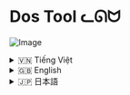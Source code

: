 # Dos Tool ᓚᘏᗢ

![Image](https://github.com/user-attachments/assets/3216e857-a591-46c6-ac36-b98ab480a1ad)

<details>
<summary> 🇻🇳  Tiếng Việt</summary>

## Mô tả

**Dos Tool** là một công cụ mã nguồn mở được viết bằng Python, cho phép bạn thực hiện các cuộc tấn công DoS (Từ chối Dịch vụ) vào các máy chủ web. Công cụ này hỗ trợ nhiều phương thức tấn công khác nhau, bao gồm:

*   **GET Flood:** Gửi một lượng lớn các yêu cầu GET đến máy chủ mục tiêu.
*   **POST Flood:** Gửi một lượng lớn các yêu cầu POST với dữ liệu ngẫu nhiên đến máy chủ mục tiêu.
*   **Mixed HTTP Methods:**  Kết hợp các phương thức HTTP khác nhau (GET, POST, PUT, DELETE) để tấn công.
*   **Slowloris:** Duy trì nhiều kết nối HTTP đến máy chủ mục tiêu, nhưng chỉ gửi các header không hoàn chỉnh, làm cạn kiệt tài nguyên của máy chủ.
*   **R.U.D.Y (R-U-Dead-Yet):** Gửi các yêu cầu POST với trường `Content-Length` rất lớn, nhưng sau đó gửi dữ liệu thực tế rất chậm, từng byte một, làm máy chủ phải chờ đợi trong thời gian dài.
*  **Search Engine Attack:**  Gửi requests đến trang tìm kiếm (ví dụ như: /search?=...).

Công cụ cũng cho phép bạn tùy chỉnh các tham số như số lượng luồng, thời gian tấn công, User-Agent, cookie, và nhiều tham số khác.

## ⚠️ Cảnh báo ⚠️

*   **Trách nhiệm pháp lý:** Việc sử dụng công cụ này để tấn công các hệ thống mà bạn không có quyền truy cập là **bất hợp pháp** và có thể dẫn đến hậu quả pháp lý nghiêm trọng.  Chỉ sử dụng công cụ này trên các hệ thống mà bạn có quyền kiểm thử.
*   **Ảnh hưởng đến hệ thống:** Các cuộc tấn công DoS có thể làm gián đoạn hoặc ngừng hoạt động của các dịch vụ trực tuyến. Hãy cân nhắc kỹ lưỡng trước khi thực hiện tấn công.
*   **Mục đích giáo dục:** Công cụ này được thiết kế cho mục đích giáo dục và nghiên cứu bảo mật. Tác giả không chịu trách nhiệm cho bất kỳ hành vi sử dụng sai mục đích nào.

## Các tính năng chính

*   **Đa luồng:** Tấn công đồng thời bằng nhiều luồng, tăng hiệu quả tấn công.
*   **Tùy biến cao:**  Cho phép tùy chỉnh nhiều tham số như:
    *   Số lượng luồng.
    *   Thời gian tấn công.
    *   User-Agent (từ file hoặc thủ công).
    *   Cookie.
    *   Headers tùy chỉnh (cho Slowloris và R.U.D.Y).
    *   Tốc độ làm mới (cập nhật thông tin).
*   **Hỗ trợ nhiều phương thức tấn công:** GET, POST, PUT, DELETE, Slowloris, R.U.D.Y, và Search Engine Attack.
*   **Giao diện trực quan:** Sử dụng thư viện `rich` để hiển thị thông tin trạng thái tấn công một cách đẹp mắt và dễ theo dõi.
*   **Logging:** Ghi lại log của cuộc tấn công vào file (tùy chọn).
*   **Tự động tạo User-Agent, Request:** Nếu bạn chọn.

## Cài đặt

1.  **Cài đặt Python:** Đảm bảo bạn đã cài đặt Python 3.7 trở lên.
2.  **Clone repository (hoặc tải xuống):**
    ```bash
    git clone https://github.com/Rin1809/Dos_Tool.git
    cd Dos-Tool
    ```
3.   **(Tùy chọn) Tạo và kích hoạt môi trường ảo:**  Điều này được khuyến nghị để tránh xung đột thư viện.
    ```bash
     python -m venv moitruongao
    ```

    * Trên window:
        ```
        moitruongao\Scripts\activate
        ```

    * Trên (Linux/macOS):
         ```
         source moitruongao/bin/activate
         ```
4.  **Cài đặt các thư viện cần thiết:**  `requirements.txt` đã được tạo sẵn (nằm trong folder).
    *Nếu chưa có `requirements.txt` hãy tạo thủ công (với nội dung liệt kê các thư viện sau):
        ```
        requests
        aiohttp
        rich
        ```
     ```bash
     pip install -r requirements.txt
     ```

## Cách sử dụng

1.  **Chạy file `run.bat`:** File này sẽ tự động kiểm tra và cài đặt môi trường ảo (nếu chưa có), cài đặt các thư viện cần thiết, và sau đó chạy công cụ.

2.  **Nhập các tham số:**  Công cụ sẽ yêu cầu bạn nhập các thông tin sau:
    *   **Chế độ tấn công:**  Chọn một trong các chế độ:
        *   **1:** Tấn công GET đơn giản (mặc định).
        *   **2:** Tấn công TÙY CHỈNH (cho phép chọn nhiều phương thức HTTP).
        *   **3:** Tấn công Slowloris.
        *   **4:** Tấn công R.U.D.Y.
        *   **5:**  Tấn công SEARCH
    *   **URL mục tiêu:**
        *   **Từ file:**  Nhập tên file chứa danh sách các URL (mỗi URL một dòng). Ví dụ: `urls.txt`.
        *   **Thủ công:** Nhập trực tiếp URL, ví dụ: `https://example.com`.
        *  Với Search engine, bạn nhập URL có dạng: `https://yurineko.my/search?query=` (Nếu thủ công), và làm theo hướng dẫn.
    *   **Số lượng luồng:**  Số lượng kết nối đồng thời (ví dụ: 100).
    *   **Tốc độ làm mới (refresh rate):**  Thời gian cập nhật thông tin trạng thái (ví dụ: 0.5 giây).
    *   **Thời gian tấn công:**  Thời gian tấn công (giây). Nhập `0` để tấn công vĩnh viễn (không khuyến khích).
    *   **Tùy chọn phương thức HTTP (nếu chọn chế độ TÙY CHỈNH):**  Nhập các phương thức tấn công, cách nhau bởi dấu phẩy, ví dụ: `GET, POST, PUT`.  Hoặc nhập `ALL` để chọn tất cả.
    *   **Tùy chọn cookie:**  Nếu muốn thêm cookie, nhập `y` và nhập giá trị cookie. Nếu không, nhập `n`.
    *   **Tùy chọn User-Agent:**
        *   **Từ file:**  Nhập tên file chứa danh sách User-Agent (mỗi User-Agent một dòng). Ví dụ: `user_agents.txt`.
        *   **Thủ công:** Nhập User-Agent trực tiếp.
    * **(Chỉ với SLOWLORIS) Ports**  chọn: `80` (HTTP), `443` (HTTPS), hoặc cả hai (`3`).
    * **(Chỉ với SLOWLORIS và R.U.D.Y)**  Chọn lấy header `tự động` hay `thủ công`.
    *   **Lưu log:**  Nếu muốn lưu log, nhập `y`. Nếu không, nhập `n`.

3.  **Theo dõi tiến trình:** Công cụ sẽ hiển thị bảng trạng thái tấn công, bao gồm các thông tin:
    *   Tổng số luồng.
    *   Tổng số yêu cầu.
    *   Số yêu cầu thành công.
    *   Số yêu cầu thất bại.
    *   Thời gian đã trôi qua.
    *   Tiến trình chi tiết cho từng URL (đã hoàn thành / tổng số, phần trăm, tốc độ).
    *   Log các hoạt động gần đây (10 hoạt động cuối).

4.  **Dừng tấn công:**  Nhấn `Ctrl + C` để dừng tấn công.

## Ví dụ chi tiết (rất chi tiết, từng option 1)

**Ví dụ 1: Tấn công GET đơn giản vào một URL**

1.  Chạy `run.bat`.
2.  Chọn chế độ tấn công: `1` (GET).
3.  Chọn cách nhập URL: `2` (thủ công).
4.  Nhập URL: `https://example.com`.
5.  Nhập số luồng: `50`.
6.  Nhập tốc độ làm mới: `0.5`.
7.  Nhập thời gian tấn công: `60` (tấn công trong 60 giây).
8.  Thêm cookie?: `n`.
9.  Chọn User-Agent: `2` (thủ công).
10. Nhập User-Agent: `Mozilla/5.0 (Windows NT 10.0; Win64; x64) AppleWebKit/537.36 (KHTML, like Gecko) Chrome/91.0.4472.124 Safari/537.36`.
11. Lưu log?: `y`.

**Ví dụ 2: Tấn công tùy chỉnh với nhiều phương thức HTTP vào nhiều URL từ file**

1.  Tạo một file `urls.txt` với nội dung sau (mỗi URL một dòng):

    ```
    https://example.com
    https://example.net
    https://example.org
    ```
2.  Chạy `run.bat`.
3.  Chọn chế độ tấn công: `2` (TÙY CHỈNH).
4.  Chọn cách nhập URL: `1` (từ file).
5.  Nhập tên file: `urls.txt`.
6.  Nhập số luồng: `100`.
7.  Nhập tốc độ làm mới: `1`.
8.  Nhập thời gian tấn công: `0` (tấn công vĩnh viễn - *không khuyến khích*, hãy cẩn thận!).
9.  Chọn các phương thức HTTP: `GET, POST`.
10. Thêm cookie?: `y`.
11. Nhập giá trị cookie: `sessionid=abcdef123456; csrftoken=xyz789`.
12. Chọn User-Agent: `1` (từ file).
13. Nhập tên file chứa User-Agent: `user_agents.txt` (bạn cần tạo file này, mỗi dòng một User-Agent).
14. Lưu log?: `n`.

**Ví dụ 3: Tấn công Slowloris**

1.  Chạy `run.bat`
2.  Chọn chế độ tấn công: `3` (Slowloris).
3.  Chọn cách nhập URL: `2` (Nhập thủ công)
4. Nhập URL: `http://example.com`
5. Nhập số lượng: `200`.
6.  Nhập tốc độ làm mới: `0.5`.
7. Nhập thời gian tấn công `30`.
8. Thêm cookie: `n`.
9. Chọn cách lấy headers: `1` (tự động) (Với Slowloris thì nên tự động)
10. Chọn cổng tấn công `3` (Cả hai 80 và 443)
11. Lưu log: `n`

**Ví dụ 4: Tấn công R.U.D.Y.**
Tương tự như trên, nhưng:
 *  Chọn chế độ tấn công `4`.
 * Nên chọn lấy Headers `tự động`.

**Ví dụ 5: Tấn công Search engine**
1.  Chạy `run.bat`
2.  Chọn chế độ tấn công: `5`.
3.  Chọn cách nhập URL: `2` (thủ công)
4. Nhập url search: `https://example.com/search?q=`.
5. Chọn `Có` muốn thêm từ khóa tìm kiếm không?: `y`
6. Nhập từ khóa: `dos,attack,python`.
7.  Và nhập các thông tin khác (threads, time,...)

**Lưu ý quan trọng về Slowloris và R.U.D.Y:**

*   Hai phương thức tấn công này khai thác các lỗ hổng ở tầng ứng dụng (Layer 7), không phải tầng mạng (Layer 3/4 như SYN Flood).
*   Chúng hoạt động bằng cách làm cho máy chủ web "bận rộn" với các kết nối dở dang, thay vì làm quá tải băng thông.
*   Cần điều chỉnh các tham số (như số lượng luồng, thời gian chờ) cho phù hợp với từng mục tiêu.

</details>

<details>
<summary> 🇬🇧 English</summary>

## Description

**Dos Tool** is an open-source tool written in Python that allows you to perform DoS (Denial of Service) attacks on web servers.  This tool supports various attack methods, including:

*   **GET Flood:** Sends a large number of GET requests to the target server.
*   **POST Flood:** Sends a large number of POST requests with random data to the target server.
*   **Mixed HTTP Methods:** Combines different HTTP methods (GET, POST, PUT, DELETE) to attack.
*   **Slowloris:** Maintains multiple HTTP connections to the target server, but only sends incomplete headers, exhausting the server's resources.
*   **R.U.D.Y (R-U-Dead-Yet):** Sends POST requests with a very large `Content-Length` field, but then sends the actual data very slowly, byte by byte, forcing the server to wait for a long time.
* **Search Engine Attack:** Sends requests to a search page (eg: /search?=...).

The tool also allows you to customize parameters such as the number of threads, attack duration, User-Agent, cookies, and more.

## ⚠️ Warning ⚠️

*   **Legal Responsibility:** Using this tool to attack systems that you do not have access to is **illegal** and can lead to serious legal consequences. Only use this tool on systems that you have permission to test.
*   **System Impact:** DoS attacks can disrupt or shut down online services. Consider carefully before carrying out an attack.
*   **Educational Purpose:** This tool is designed for educational and security research purposes. The author is not responsible for any misuse.

## Key Features

*   **Multi-threaded:** Attack simultaneously with multiple threads, increasing attack effectiveness.
*   **Highly Customizable:**  Allows you to customize many parameters such as:
    *   Number of threads.
    *   Attack duration.
    *   User-Agent (from file or manually).
    *   Cookies.
    *   Custom Headers (for Slowloris and R.U.D.Y).
    * Refresh Rate.
*   **Supports multiple attack methods:** GET, POST, PUT, DELETE, Slowloris, R.U.D.Y, and Search Engine Attack.
*   **Intuitive Interface:** Uses the `rich` library to display attack status information in a beautiful and easy-to-follow way.
*   **Logging:**  Logs the attack to a file (optional).
* **Auto generate User-Agent, Requests headers** (If you choose)

## Installation

1.  **Install Python:** Make sure you have Python 3.7 or later installed.
2.  **Clone the repository (or download):**
    ```bash
    git clone https://github.com/Rin1809/Dos_Tool.git)
    cd Dos-Tool
    ```
3.  **(Optional) Create and activate a virtual environment:**  This is recommended to avoid library conflicts.
     ```bash
     python -m venv venv
     ```
     * On Windows:
        ```
        venv\Scripts\activate
        ```
     * On Linux/macOS:
        ```
         source venv/bin/activate
        ```

4.  **Install the required libraries:** `requirements.txt` is included in the folder.
      *If `requirements.txt` is missing, create one manually (list these libs):
        ```
        requests
        aiohttp
        rich
        ```
    ```bash
    pip install -r requirements.txt
    ```

## Usage

1.  **Run the `run.bat` file:** This file will automatically check and install the virtual environment (if it doesn't exist), install the necessary libraries, and then run the tool.

2.  **Enter the parameters:** The tool will ask you to enter the following information:
    *   **Attack Mode:**  Choose one of the following modes:
        *   **1:** Simple GET attack (default).
        *   **2:** CUSTOM attack (allows you to select multiple HTTP methods).
        *   **3:** Slowloris attack.
        *   **4:** R.U.D.Y attack.
        * **5:** Search Attack.
    *   **Target URL:**
        *   **From file:** Enter the name of the file containing the list of URLs (one URL per line).  Example: `urls.txt`.
        *   **Manually:** Enter the URL directly, for example: `https://example.com`.
        * With search engines, use URLs like: `https://yurineko.my/search?query=` (Manually), follow instructions.
    *   **Number of threads:**  The number of concurrent connections (e.g., 100).
    *   **Refresh rate:** The time to update the status information (e.g., 0.5 seconds).
    *   **Attack time:**  The duration of the attack (seconds). Enter `0` for a perpetual attack (not recommended).
    *   **HTTP method options (if CUSTOM mode is selected):** Enter the attack methods, separated by commas, for example: `GET, POST, PUT`. Or enter `ALL` to select all.
    *   **Cookie options:** If you want to add a cookie, enter `y` and enter the cookie value.  Otherwise, enter `n`.
    *   **User-Agent options:**
        *   **From file:**  Enter the name of the file containing the User-Agent list (one User-Agent per line). Example: `user_agents.txt`.
        *   **Manually:** Enter the User-Agent directly.
    * **(SLOWLORIS only)**:  Select ports `80` (HTTP), `443` (HTTPS), or both (`3`).
    * **(SLOWLORIS and R.U.D.Y only):** Select headers are generated `automatically` or `manually`.
    *   **Save log:**  If you want to save the log, enter `y`.  Otherwise, enter `n`.

3.  **Monitor progress:**  The tool will display an attack status table, including information:
    *   Total number of threads.
    *   Total number of requests.
    *   Number of successful requests.
    *   Number of failed requests.
    *   Elapsed time.
    *   Detailed progress for each URL (completed / total, percentage, speed).
    *   Log of recent activity (last 10 activities).

4.  **Stop attack:** Press `Ctrl + C` to stop the attack.

## Detailed Examples

**Example 1: Simple GET attack on a single URL**

1.  Run `run.bat`.
2.  Choose attack mode: `1` (GET).
3.  Choose how to enter the URL: `2` (manually).
4.  Enter URL: `https://example.com`.
5.  Enter the number of threads: `50`.
6.  Enter refresh rate: `0.5`.
7.  Enter attack time: `60` (attack for 60 seconds).
8.  Add cookie?: `n`.
9.  Choose User-Agent: `2` (manually).
10. Enter User-Agent: `Mozilla/5.0 (Windows NT 10.0; Win64; x64) AppleWebKit/537.36 (KHTML, like Gecko) Chrome/91.0.4472.124 Safari/537.36`.
11. Save log?: `y`.

**Example 2: Custom attack with multiple HTTP methods on multiple URLs from a file**

1.  Create a `urls.txt` file with the following content (one URL per line):

    ```
    https://example.com
    https://example.net
    https://example.org
    ```

2.  Run `run.bat`.
3.  Choose attack mode: `2` (CUSTOM).
4.  Choose how to enter the URL: `1` (from file).
5.  Enter file name: `urls.txt`.
6.  Enter number of threads: `100`.
7.  Enter refresh rate: `1`.
8.  Enter attack time: `0` (perpetual attack - *not recommended*, be careful!).
9.  Choose HTTP methods: `GET, POST`.
10. Add cookie?: `y`.
11. Enter cookie value: `sessionid=abcdef123456; csrftoken=xyz789`.
12. Choose User-Agent: `1` (from file).
13. Enter the name of the User-Agent file: `user_agents.txt` (you need to create this file, one User-Agent per line).
14. Save log?: `n`.

**Example 3: Slowloris Attack**

1.  Run `run.bat`
2.  Choose attack mode: `3` (Slowloris)
3. Choose how to input url: `2` (Manually)
4. Enter url `http://example.com`.
5. Enter threads: `200`
6. Enter refresh rate `0.5`.
7. Enter attack time: `30`
8. Add cookie: `n`
9. Choose headers method: `1` (automatically)
10. Choose attack ports: `3` (both 80 and 443).
11. Save log?: `n`

**Example 4: R.U.D.Y. Attack**
Similar, but:
   * Select mode `4`.
   * Recommend to get headers `automatically`.

**Example 5: Search Engine Attack**
1. Run `run.bat`.
2. Choose attack mode: `5` (Search).
3. Choose url input `2` (Manually).
4. Enter url `https://example.com/search?q=`.
5.  Select `y` to input keywords.
6. Input: `dos,attack,python`
7. And input others infomations (threads, time,...)

**Important notes about Slowloris and R.U.D.Y.:**

*   These two attack methods exploit vulnerabilities in the application layer (Layer 7), not the network layer (Layer 3/4 like SYN Flood).
*   They work by keeping web servers "busy" with dangling connections, rather than overloading bandwidth.
*   Parameters (such as number of threads, timeouts) need to be adjusted for each target.
</details>

<details>
<summary> 🇯🇵 日本語</summary>

## 説明

**Dos Tool** は、Python で書かれたオープンソースのツールで、Web サーバーに対して DoS (Denial of Service) 攻撃を実行できます。このツールは、次のようなさまざまな攻撃方法をサポートしています。

*   **GET Flood:** 大量のリクエストをターゲット サーバーに送信します。
*   **POST Flood:** ランダムなデータを含む大量の POST リクエストをターゲット サーバーに送信します。
*   **Mixed HTTP Methods:** さまざまな HTTP メソッド (GET、POST、PUT、DELETE) を組み合わせて攻撃します。
*   **Slowloris:** ターゲット サーバーへの複数の HTTP 接続を維持しますが、不完全なヘッダーのみを送信し、サーバーのリソースを使い果たします。
*   **R.U.D.Y (R-U-Dead-Yet):** 非常に大きな `Content-Length` フィールドを持つ POST リクエストを送信しますが、実際のデータを非常にゆっくりと (1 バイトずつ) 送信し、サーバーを長時間待機させます。
*   **検索エンジンの攻撃:** 検索ページへのリクエストを送信します (例: /search?=...)。

このツールでは、スレッド数、攻撃時間、User-Agent、Cookie などのパラメーターをカスタマイズすることもできます。

## ⚠️ 警告 ⚠️

*   **法的責任:** このツールを使用してアクセス権のないシステムを攻撃することは**違法**であり、深刻な法的結果を招く可能性があります。 このツールは、テストする権限があるシステムでのみ使用してください。
*   **システムへの影響:** DoS 攻撃は、オンライン サービスを中断またはシャットダウンする可能性があります。 攻撃を実行する前に、慎重に検討してください。
*   **教育目的:** このツールは、教育およびセキュリティ研究を目的として設計されています。 著者は、誤用について責任を負いません。

## 主な機能

*   **マルチスレッド:** 複数のスレッドで同時に攻撃し、攻撃効果を高めます。
*   **高度なカスタマイズ性:** 次のような多くのパラメーターをカスタマイズできます。
    *   スレッド数。
    *   攻撃時間。
    *   User-Agent (ファイルから、または手動で)。
    *   Cookie。
    *   カスタム ヘッダー (Slowloris および R.U.D.Y 用)。
    * 更新頻度
*   **複数の攻撃方法をサポート:** GET、POST、PUT、DELETE、Slowloris、R.U.D.Y、および検索エンジンの攻撃。
*   **直感的なインターフェース:** `rich` ライブラリを使用して、攻撃ステータス情報を美しく、わかりやすく表示します。
*   **ログ:** 攻撃のログをファイルに記録します (オプション)。
* **User-Agent、リクエストヘッダーを自動生成します** (選択した場合)。

## インストール

1.  **Python のインストール:** Python 3.7 以降がインストールされていることを確認してください。
2.  **リポジトリのクローン (またはダウンロード):**
    ```bash
    git clone https://github.com/Rin1809/Dos_Tool.git
    cd Dos-Tool
    ```
3.  **(オプション) 仮想環境を作成してアクティブ化する:** ライブラリの競合を避けるために、これをお勧めします。
     ```bash
     python -m venv venv
     ```

      * Windowsの場合:
         ```
         venv\Scripts\activate
         ```

     * Linux/macOS の場合:
         ```
         source venv/bin/activate
         ```
4.  **必要なライブラリをインストールします:** `requirements.txt`はフォルダーに含まれています。
   * `requirements.txt` がない場合は、手動で作成します (次のライブラリをリストします)。
    ```
    requests
    aiohttp
    rich
    ```
    ```bash
    pip install -r requirements.txt
    ```

## 使用方法

1.  **`run.bat` ファイルを実行します:** このファイルは、仮想環境を自動的にチェックしてインストールし (存在しない場合)、必要なライブラリをインストールしてから、ツールを実行します。

2.  **パラメーターを入力します:** ツールは、次の情報を入力するように求めます。
    *   **攻撃モード:** 次のいずれかのモードを選択します。
        *   **1:** 単純な GET 攻撃 (デフォルト)。
        *   **2:** カスタム攻撃 (複数の HTTP メソッドを選択できます)。
        *   **3:** Slowloris 攻撃。
        *   **4:** R.U.D.Y 攻撃。
        * **5:** 検索エンジンの攻撃。
    *   **ターゲット URL:**
        *   **ファイルから:** URL のリスト (1 行に 1 つの URL) を含むファイルの名前を入力します。 例: `urls.txt`.
        *   **手動:** URL を直接入力します。例: `https://example.com`.
        * 検索エンジンの場合は、次のようなURLを使用します: `https://yurineko.my/search?query=` (手動で)、指示に従います。
    *   **スレッド数:** 同時接続数 (例: 100)。
    *   **更新頻度:** ステータス情報を更新する時間 (例: 0.5 秒)。
    *   **攻撃時間:** 攻撃時間 (秒)。 永続的な攻撃の場合は `0` を入力します (推奨しません)。
    *   **HTTP メソッド オプション (カスタム モードが選択されている場合):** 攻撃メソッドをコンマで区切って入力します。例: `GET, POST, PUT`.  または、すべてを選択するには `ALL` と入力します。
    *   **Cookie オプション:** Cookie を追加する場合は、`y` を入力して Cookie 値を入力します。 それ以外の場合は、`n` を入力します。
    *   **User-Agent オプション:**
        *   **ファイルから:** User-Agent リスト (1 行に 1 つの User-Agent) を含むファイルの名前を入力します。例: `user_agents.txt`.
        *   **手動:** User-Agent を直接入力します。
    * **(SLOWLORIS のみ):** ポート `80` (HTTP)、`443` (HTTPS)、または両方 (`3`) を選択します。
    *   **(SLOWLORIS および R.U.D.Y のみ):** ヘッダーを`自動的`に生成するか、`手動`で生成するかを選択します。
    *   **ログを保存:** ログを保存する場合は、`y` を入力します。 それ以外の場合は、`n` を入力します。

3.  **進行状況の監視:** ツールは、攻撃ステータス テーブルを表示します。これには次の情報が含まれます。
    *   スレッドの総数。
    *   リクエストの総数。
    *   成功したリクエストの数。
    *   失敗したリクエストの数。
    *   経過時間。
    *   各 URL の詳細な進行状況 (完了 / 合計、パーセンテージ、速度)。
    *   最近のアクティビティのログ (最後のアクティビティ 10 件)。

4.  **攻撃を停止:** `Ctrl + C` を押して攻撃を停止します。

## 詳細な例

**例 1: 単一の URL に対する単純な GET 攻撃**

1.  `run.bat` を実行します。
2.  攻撃モードを選択します: `1` (GET)。
3.  URL の入力方法を選択します: `2` (手動)。
4.  URL を入力します: `https://example.com`.
5.  スレッド数を入力します: `50`.
6.  更新頻度を入力します: `0.5`.
7.  攻撃時間を入力します: `60` (60 秒間攻撃)。
8.  Cookie を追加しますか?: `n`.
9.  User-Agent を選択します: `2` (手動)。
10. User-Agent を入力します: `Mozilla/5.0 (Windows NT 10.0; Win64; x64) AppleWebKit/537.36 (KHTML, like Gecko) Chrome/91.0.4472.124 Safari/537.36`.
11. ログを保存しますか?: `y`.

**例 2: ファイルから複数の URL に対して複数の HTTP メソッドを使用したカスタム攻撃**

1.  次の内容の `urls.txt` ファイルを作成します (1 行に 1 つの URL)。

    ```
    https://example.com
    https://example.net
    https://example.org
    ```

2.  `run.bat` を実行します。
3.  攻撃モードを選択します: `2` (カスタム)。
4.  URL の入力方法を選択します: `1` (ファイルから)。
5.  ファイル名を入力します: `urls.txt`.
6.  スレッド数を入力します: `100`.
7.  更新頻度を入力します: `1`.
8.  攻撃時間を入力します: `0` (永続的な攻撃 - *推奨しません*、注意してください!)。
9.  HTTP メソッドを選択します: `GET, POST`.
10. Cookie を追加しますか?: `y`.
11. Cookie 値を入力します: `sessionid=abcdef123456; csrftoken=xyz789`.
12. User-Agent を選択します: `1` (ファイルから)。
13. User-Agent ファイルの名前を入力します: `user_agents.txt` (このファイルを作成する必要があります。1 行に 1 つの User-Agent)。
14. ログを保存しますか?: `n`.

**例 3: Slowloris 攻撃**

1.  `run.bat` を実行する
2.  攻撃モードを選択: `3` (Slowloris)
3.  URL の入力方法: `2` (手動)
4.  URLを入力: `http://example.com`
5. スレッド数を入力: `200`
6. 更新頻度を入力: `0.5`
7.  攻撃時間入力: `30`
8.  Cookie を追加: `n`
9.  ヘッダーの取得方法を選択: `1` (自動)。
10. 攻撃ポートを選択: `3` (80 と 443 の両方)。
11. ログを保存しますか: `n`

**例 4: R.U.D.Y. 攻撃**

これも同様ですが：
   * モード`4`を選択してください
   * ヘッダーを`自動的に`取得することをお勧めします。

**例 5: 検索エンジンの攻撃**

1. `run.bat` を実行する。
2.  攻撃モードを選択: `5` (検索)。
3.  URL の入力方法: `2` (手動)。
4.  URLを入力: `https://example.com/search?q=`.
5. キーワードを入力するには、`y` を選択します。
6. 入力: `dos,attack,python`.
7. その他の情報 (スレッド、時間など) を入力します。

**Slowloris と R.U.D.Y. に関する重要な注意事項:**

*   これらの 2 つの攻撃方法は、(SYN Flood のようなネットワーク層 (レイヤー 3/4) ではなく) アプリケーション層 (レイヤー 7) の脆弱性を悪用します。
*   これらは、帯域幅を過負荷にするのではなく、接続を切断した状態で Web サーバーを「ビジー」状態にすることで機能します。
*   パラメーター (スレッド数、タイムアウトなど) は、各ターゲットに合わせて調整する必要があります。

</details>
